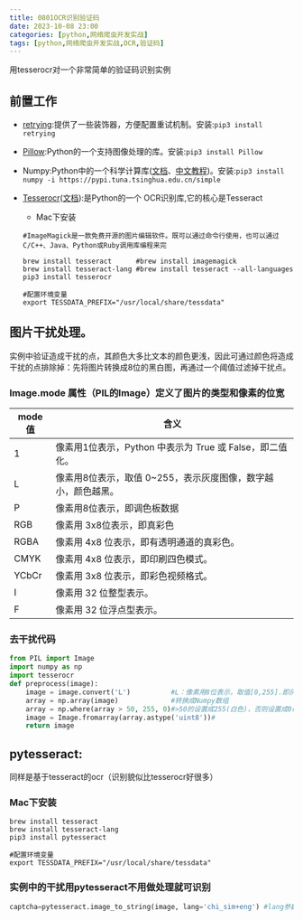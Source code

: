 ```yaml
---
title: 0801OCR识别验证码
date: 2023-10-08 23:00
categories: [python,网络爬虫开发实战]
tags: [python,网络爬虫开发实战,OCR,验证码] 
---
```


用tesserocr对一个非常简单的验证码识别实例

## 前置工作
- [retrying](https://github.com/rholder/retrying):提供了一些装饰器，方便配置重试机制。安装:`pip3 install retrying`
- [Pillow](https://github.com/python-pillow/Pillow):Python的一个支持图像处理的库。安装:`pip3 install Pillow`
- Numpy:Python中的一个科学计算库([文档](https://numpy.org/doc/stable)、[中文教程](https://www.runoob.com/numpy/numpy-tutorial.html))。安装:`pip3 install numpy -i https://pypi.tuna.tsinghua.edu.cn/simple`
- [Tesserocr](https://github.com/sirfz/tesserocr)([文档](https://github.com/tesseract-ocr/tesseract/wiki/Documentation)):是Python的一个 OCR识别库,它的核心是Tesseract
    - Mac下安装

    ```
    #ImageMagick是一款免费开源的图片编辑软件。既可以通过命令行使用，也可以通过C/C++、Java、Python或Ruby调用库编程来完
    
    brew install tesseract      #brew install imagemagick
    brew install tesseract-lang #brew install tesseract --all-languages
    pip3 install tesserocr

    #配置环境变量
    export TESSDATA_PREFIX="/usr/local/share/tessdata"
    ```

## 图片干扰处理。

实例中验证造成干扰的点，其颜色大多比文本的颜色更浅，因此可通过颜色将造成干扰的点排除掉：先将图片转换成8位的黑白图，再通过一个阈值过滤掉干扰点。
### **Image.mode 属性**（PIL的Image）定义了图片的类型和像素的位宽

mode值|含义
---|---
1|像素用1位表示，Python 中表示为 True 或 False，即二值化。
L|像素用8位表示，取值 0~255，表示灰度图像，数字越小，颜色越黑。
P|像素用8位表示，即调色板数据
RGB|像素用 3x8位表示，即真彩色
RGBA|像素用 4x8 位表示，即有透明通道的真彩色。
CMYK|像素用 4x8 位表示，即印刷四色模式。
YCbCr|像素用 3x8 位表示，即彩色视频格式。
I|像素用 32 位整型表示。
F|像素用 32 位浮点型表示。

### 去干扰代码

```python
from PIL import Image
import numpy as np
import tesserocr
def preprocess(image):
    image = image.convert('L')          #L：像素用8位表示，取值[0,255].即灰度图片。数值越小，颜色越黑（下面的where用到）
    array = np.array(image)             #转换成Numpy数组
    array = np.where(array > 50, 255, 0)#>50的设置成255(白色)，否则设置成0(黑色).也就是将图片完全黑白画
    image = Image.fromarray(array.astype('uint8'))#
    return image
```

## pytesseract:

同样是基于tesseract的ocr（识别貌似比tesserocr好很多）

### Mac下安装

```
brew install tesseract 
brew install tesseract-lang
pip3 install pytesseract

#配置环境变量
export TESSDATA_PREFIX="/usr/local/share/tessdata"
```
### 实例中的干扰用pytesseract不用做处理就可识别

```python
captcha=pytesseract.image_to_string(image, lang='chi_sim+eng') #lang参数可不传。chi_tra=繁体中文
```
